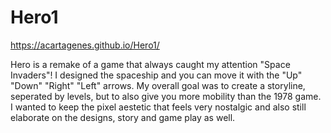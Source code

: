 # Hero1

https://acartagenes.github.io/Hero1/

Hero is a remake of a game that always caught my attention "Space Invaders"! I designed the spaceship and you can move it with the "Up" "Down" "Right" "Left" arrows. My overall goal was to create a storyline, seperated by levels, but to also give you more mobility than the 1978 game. I wanted to keep the pixel aestetic that feels very nostalgic and also still elaborate on the designs, story and game play as well.  
